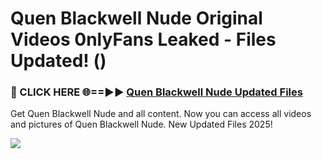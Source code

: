 # Quen Blackwell Nude Original Videos 0nlyFans Leaked - Files Updated! ()

<h3>🔴 CLICK HERE 🌐==►► <a href="https://tinyurl.com/2p9ay9w9" rel="nofollow">Quen Blackwell Nude Updated Files</a></h3>

Get Quen Blackwell Nude and all content. Now you can access all videos and pictures of Quen Blackwell Nude. New Updated Files 2025!

[![](https://i.imgur.com/KQgVmj3.gif)](https://tinyurl.com/2p9ay9w9)
